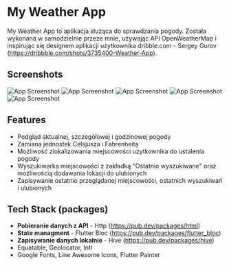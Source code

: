 
# My Weather App

My Weather App to aplikacja służąca do sprawdzania pogody. Została wykonana w samodzielnie przeze mnie, używając API OpenWeatherMap i inspirując się designem aplikacji użytkownika dribble.com - Sergey Gurov (https://dribbble.com/shots/3735400-Weather-App).


## Screenshots

![App Screenshot](readme_assets/screenshot1.png)
![App Screenshot](readme_assets/screenshot2.png)
![App Screenshot](readme_assets/screenshot3.png)
![App Screenshot](readme_assets/screenshot4.png)
![App Screenshot](readme_assets/screenshot5.png)


## Features

- Podgląd aktualnej, szczegółowej i godzinowej pogody
- Zamiana jednostek Celsjusza i Fahrenheita
- Możliwość zlokalizowania miejscowości użytkownika do ustalenia pogody
- Wyszukiwarka miejscowości z zakładką "Ostatnio wyszukiwane" oraz możliwością dodawania lokacji do ulubionych
- Zapisywanie ostatnio przeglądanej miejscowości, ostatnich wyszukiwań i ulubionych


## Tech Stack (packages)

 - **Pobieranie danych z API** - Http (https://pub.dev/packages/html)
 - **State managment** - Flutter Bloc (https://pub.dev/packages/flutter_bloc)
 - **Zapisywanie danych lokalnie** - Hive (https://pub.dev/packages/hive)
 - Equatable, Geolocator, Intl
 - Google Fonts, Line Awesome Icons, Flutter Painter
